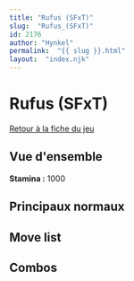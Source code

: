 ```yaml
---
title: "Rufus (SFxT)"
slug:  "Rufus_(SFxT)"
id: 2176
author: "Hynkel"
permalink:  "{{ slug }}.html"
layout:  "index.njk"
---
```


# Rufus (SFxT)

[Retour à la fiche du jeu](Street_Fighter_x_Tekken "wikilink")

## Vue d'ensemble

**Stamina :** 1000

## Principaux normaux

## Move list

## Combos
